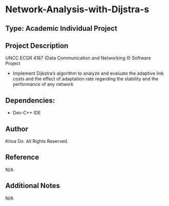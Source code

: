 # Network-Analysis-with-Dijstra-s

## Type: Academic Individual Project

## Project Description
UNCC ECGR 4187 (Data Communication and Networking II) Software Project
  - Implement Dijkstra’s algorithm to analyze and evaluate the adaptive link costs and the effect of adaptation rate regarding the stability and the performance of any network

## Dependencies:
  - Dev-C++ IDE

## Author
Khoa Do. All Rights Reserved.

## Reference
N/A

## Additional Notes
N/A
